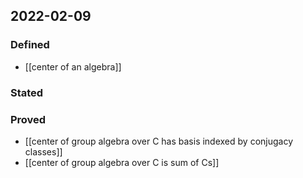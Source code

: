## 2022-02-09
### Defined
- [[center of an algebra]]
### Stated
### Proved
- [[center of group algebra over C has basis indexed by conjugacy classes]]
- [[center of group algebra over C is sum of Cs]]